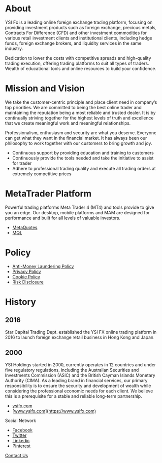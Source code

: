 # About

YSI Fx is a leading online foreign exchange trading platform, focusing on providing investment products such as foreign exchange, precious metals, Contracts For Difference (CFD) and other investment commodities for various retail investment clients and institutional clients, including hedge funds, foreign exchange brokers, and liquidity services in the same industry.

Dedication to lower the costs with competitive spreads and high-quality trading execution, offering trading platforms to suit all types of traders. Wealth of educational tools and online resources to build your confidence.

# Mission and Vision

We take the customer-centric principle and place client need in company’s top priorities. We are committed to being the best online trader and maintaining the reputation being a most reliable and trusted dealer. It is by continually striving together for the highest levels of truth and excellence that we create meaningful work and meaningful relationships.

Professionalism, enthusiasm and security are what you deserve. Everyone can get what they want in the financial market. It has always been our philosophy to work together with our customers to bring growth and joy.

- Continuous support by providing education and training to customers
- Continuously provide the tools needed and take the initiative to assist for trader
- Adhere to professional trading quality and execute all trading orders at extremely competitive prices

# MetaTrader Platform

Powerful trading platforms Meta Trader 4 (MT4) and tools provide to give you an edge. Our desktop, mobile platforms and MAM are designed for performance and built for all levels of valuable investors.

- [MetaQuotes](https://www.metaquotes.net)
- [MQL](https://www.mql5.com)

# Policy

- [Anti-Money Laundering Policy](https://www.ysifx.com/us/policy/aml)
- [Privacy Policy](https://www.ysifx.com/us/policy/privacy)
- [Cookie Policy](https://www.ysifx.com/us/policy/cookie)
- [Risk Disclosure](https://www.ysifx.com/us/policy/risks)

# History

## 2016

Star Capital Trading Dept. established the YSI FX online trading platform in 2016 to launch foreign exchange retail business in Hong Kong and Japan.

## 2000

YSI Holdings started in 2000, currently operates in 12 countries and under five regulatory regulations, including the Australian Securities and Investments Commission (ASIC) and the British Cayman Islands Monetary Authority (CIMA). As a leading brand in financial services, our primary responsibility is to ensure the security and development of wealth while considering the professional economic needs for each client. We believe this is a prerequisite for a stable and reliable long-term partnership.

- [ysifx.com](https://ysifx.com)
- [www.ysifx.com](https://www.ysifx.com)

Social Network

- [Facebook](https://www.facebook.com/ysifx)
- [Twitter](https://twitter.com/YSIFx)
- [Linkedin](https://www.linkedin.com/company/ysifx)
- [Pinterest](https://www.pinterest.com/ysifxau)

[Contact Us](https://www.ysifx.com/us/contact/overview)
